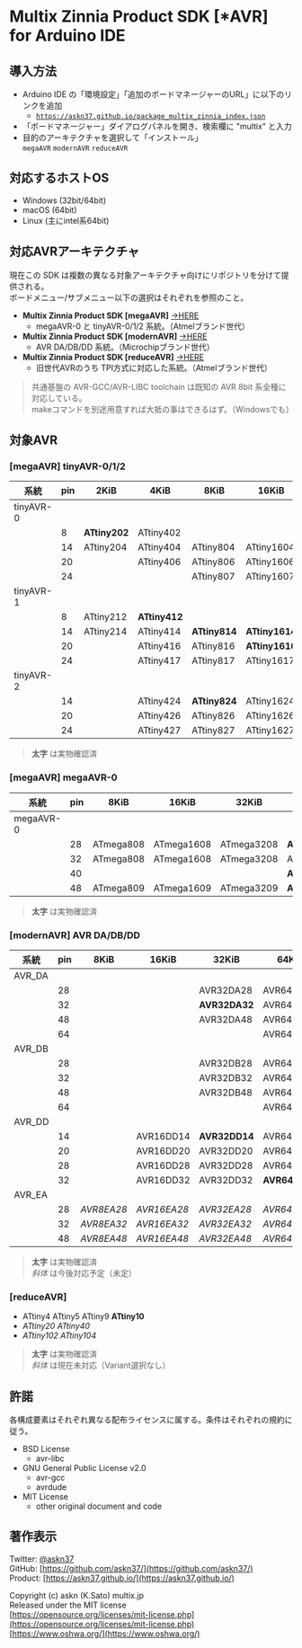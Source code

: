 # Multix Zinnia Product SDK [*AVR] for Arduino IDE

## 導入方法

- Arduino IDE の「環境設定」「追加のボードマネージャーのURL」に以下のリンクを追加
  - [`https://askn37.github.io/package_multix_zinnia_index.json`](https://askn37.github.io/package_multix_zinnia_index.json)
- 「ボードマネージャー」ダイアログパネルを開き、検索欄に "multix" と入力
- 目的のアーキテクチャを選択して「インストール」\
   `megaAVR` `modernAVR` `reduceAVR`

## 対応するホストOS

- Windows (32bit/64bit)
- macOS (64bit)
- Linux (主にintel系64bit)

## 対応AVRアーキテクチャ

現在この SDK は複数の異なる対象アーキテクチャ向けにリポジトリを分けて提供される。\
ボードメニュー/サブメニュー以下の選択はそれぞれを参照のこと。

- __Multix Zinnia Product SDK [megaAVR]__ [->HERE](https://github.com/askn37/multix-zinnia-sdk-megaAVR)
  - megaAVR-0 と tinyAVR-0/1/2 系統。（Atmelブランド世代）
- __Multix Zinnia Product SDK [modernAVR]__ [->HERE](https://github.com/askn37/multix-zinnia-sdk-modernAVR)
  - AVR DA/DB/DD 系統。（Microchipブランド世代）
- __Multix Zinnia Product SDK [reduceAVR]__ [->HERE](https://github.com/askn37/multix-zinnia-sdk-reduceAVR)
  - 旧世代AVRのうち TPI方式に対応した系統。（Atmelブランド世代）

> 共通基盤の AVR-GCC/AVR-LIBC toolchain は既知の AVR 8bit 系全種に対応している。\
> makeコマンドを別途用意すれば大抵の事はできるはず。（Windowsでも）

## 対象AVR

### [megaAVR] tinyAVR-0/1/2

|系統|pin|2KiB|4KiB|8KiB|16KiB|32KiB
|-|-|-|-|-|-|-|
|tinyAVR-0
||8 |__ATtiny202__|ATtiny402
||14|ATtiny204|ATtiny404|ATtiny804|ATtiny1604
||20|         |ATtiny406|ATtiny806|ATtiny1606
||24|         |         |ATtiny807|ATtiny1607
|tinyAVR-1
||8 |ATtiny212|__ATtiny412__
||14|ATtiny214|ATtiny414|__ATtiny814__|__ATtiny1614__
||20|         |ATtiny416|ATtiny816|__ATtiny1616__|__ATtiny3216__
||24|         |ATtiny417|ATtiny817|ATtiny1617|ATtiny3217
|tinyAVR-2
||14|         |ATtiny424|__ATtiny824__|ATtiny1624|ATtiny3224
||20|         |ATtiny426|ATtiny826|ATtiny1626|ATtiny3226
||24|         |ATtiny427|ATtiny827|ATtiny1627|ATtiny3227

> __太字__ は実物確認済

### [megaAVR] megaAVR-0

|系統|pin|8KiB|16KiB|32KiB|48KiB
|-|-|-|-|-|-|
|megaAVR-0
||28|ATmega808|ATmega1608|ATmega3208|__ATmega4808__
||32|ATmega808|ATmega1608|ATmega3208|ATmega4808
||40|         |          |          |__ATmega4809__
||48|ATmega809|ATmega1609|ATmega3209|__ATmega4809__

> __太字__ は実物確認済

### [modernAVR] AVR DA/DB/DD

|系統|pin|8KiB|16KiB|32KiB|64KiB|128KiB
|-|-|-|-|-|-|-|
|AVR_DA
||28|        |         |AVR32DA28|AVR64DA28|AVR128DA28
||32|        |         |__AVR32DA32__|AVR64DA32|AVR128DA32
||48|        |         |AVR32DA48|AVR64DA48|AVR128DA48
||64|        |         |         |AVR64DA64|AVR128DA64
|AVR_DB
||28|        |         |AVR32DB28|AVR64DB28|AVR128DB28
||32|        |         |AVR32DB32|AVR64DB32|__AVR128DB32__
||48|        |         |AVR32DB48|AVR64DB48|__AVR128DB48__
||64|        |         |         |AVR64DB64|AVR128DB64
|AVR_DD
||14|        |AVR16DD14|__AVR32DD14__|AVR64DD14
||20|        |AVR16DD20|AVR32DD20|AVR64DD20
||28|        |AVR16DD28|AVR32DD28|AVR64DD28
||32|        |AVR16DD32|AVR32DD32|__AVR64DD32__
|AVR_EA
||28|*AVR8EA28*|*AVR16EA28*|*AVR32EA28*|*AVR64EA28*
||32|*AVR8EA32*|*AVR16EA32*|*AVR32EA32*|*AVR64EA32*
||48|*AVR8EA48*|*AVR16EA48*|*AVR32EA48*|*AVR64EA48*

> __太字__ は実物確認済\
> *斜体* は今後対応予定（未定）

### [reduceAVR]

- ATtiny4 ATtiny5 ATtiny9 __ATtiny10__
- *ATtiny20* *ATtiny40*
- *ATtiny102* *ATtiny104*

> __太字__ は実物確認済\
> *斜体* は現在未対応（Variant選択なし）

## 許諾

各構成要素はそれぞれ異なる配布ライセンスに属する。条件はそれぞれの規約に従う。

- BSD License
  - avr-libc
- GNU General Public License v2.0
  - avr-gcc
  - avrdude
- MIT License
  - other original document and code

## 著作表示

Twitter: [@askn37](https://twitter.com/askn37) \
GitHub: [https://github.com/askn37/](https://github.com/askn37/) \
Product: [https://askn37.github.io/](https://askn37.github.io/)

Copyright (c) askn (K.Sato) multix.jp \
Released under the MIT license \
[https://opensource.org/licenses/mit-license.php](https://opensource.org/licenses/mit-license.php) \
[https://www.oshwa.org/](https://www.oshwa.org/)
